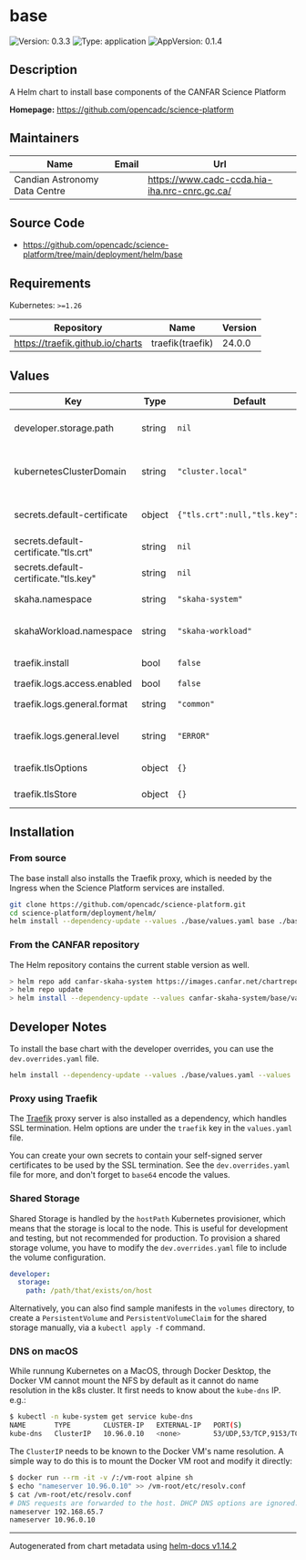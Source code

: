 # base

![Version: 0.3.3](https://img.shields.io/badge/Version-0.3.3-informational?style=flat-square) ![Type: application](https://img.shields.io/badge/Type-application-informational?style=flat-square) ![AppVersion: 0.1.4](https://img.shields.io/badge/AppVersion-0.1.4-informational?style=flat-square)

## Description

A Helm chart to install base components of the CANFAR Science Platform

**Homepage:** <https://github.com/opencadc/science-platform>

## Maintainers

| Name | Email | Url |
| ---- | ------ | --- |
| Candian Astronomy Data Centre |  | <https://www.cadc-ccda.hia-iha.nrc-cnrc.gc.ca/> |

## Source Code

* <https://github.com/opencadc/science-platform/tree/main/deployment/helm/base>

## Requirements

Kubernetes: `>=1.26`

| Repository | Name | Version |
|------------|------|---------|
| https://traefik.github.io/charts | traefik(traefik) | 24.0.0 |

## Values

| Key | Type | Default | Description |
|-----|------|---------|-------------|
| developer.storage.path | string | `nil` | **Dev Only:** The path to local storage for skaha, this path needs to exist on the host. |
| kubernetesClusterDomain | string | `"cluster.local"` | DNS domain name used within the Kubernetes cluster to allow service communication, e.g. service.namespace.svc.cluster.local |
| secrets.default-certificate | object | `{"tls.crt":null,"tls.key":null}` | **Dev Only:** The secret for Traefik Ingress SSL Termination, dont use in production!!! |
| secrets.default-certificate."tls.crt" | string | `nil` | **Dev Only:** Base64 encoded server certificate |
| secrets.default-certificate."tls.key" | string | `nil` | **Dev Only:** Base64 encoded server key |
| skaha.namespace | string | `"skaha-system"` | The namespace for the Skaha system components |
| skahaWorkload.namespace | string | `"skaha-workload"` | The namespace for the Skaha Workload components, e.g. User JupyterHub |
| traefik.install | bool | `false` | **Dev Only:** Whether to install Traefik (default: false) |
| traefik.logs.access.enabled | bool | `false` | **Dev Only:** To enable access logs |
| traefik.logs.general.format | string | `"common"` | **Dev Only:** The format of the logs, e.g. common, json, or logfmt |
| traefik.logs.general.level | string | `"ERROR"` | **Dev Only:** Logging level: DEBUG, PANIC, FATAL, ERROR, WARN, and INFO. |
| traefik.tlsOptions | object | `{}` | **Dev Only:** See dev.overrides.yaml for more options |
| traefik.tlsStore | object | `{}` | **Dev Only:** See dev.overrides.yaml for more options |

## Installation

### From source

The base install also installs the Traefik proxy, which is needed by the Ingress when the Science Platform services are installed.

```bash
git clone https://github.com/opencadc/science-platform.git
cd science-platform/deployment/helm/
helm install --dependency-update --values ./base/values.yaml base ./base
```

### From the CANFAR repository

The Helm repository contains the current stable version as well.

```bash
> helm repo add canfar-skaha-system https://images.canfar.net/chartrepo/skaha-system
> helm repo update
> helm install --dependency-update --values canfar-skaha-system/base/values.yaml base canfar-skaha-system/base
```

## Developer Notes

To install the base chart with the developer overrides, you can use the `dev.overrides.yaml` file.

```bash
helm install --dependency-update --values ./base/values.yaml --values ./dev.overrides.yaml base ./base
```

### Proxy using Traefik

The [Traefik](https://traefik.io/traefik/) proxy server is also installed as a dependency, which handles SSL termination.
Helm options are under the `traefik` key in the `values.yaml` file.

You can create your own secrets to contain your self-signed server certificates to be used by the SSL termination.
See the `dev.overrides.yaml` file for more, and don't forget to `base64` encode the values.

### Shared Storage

Shared Storage is handled by the `hostPath` Kubernetes provisioner, which means that the storage is local to the node. This
is useful for development and testing, but not recommended for production. To provision a shared storage volume, you have to
modify the `dev.overrides.yaml` file to include the volume configuration.

```yaml
developer:
  storage:
    path: /path/that/exists/on/host
```

Alternatively, you can also find sample manifests in the `volumes` directory, to create a `PersistentVolume` and `PersistentVolumeClaim`
for the shared storage manually, via a `kubectl apply -f` command.

### DNS on macOS

While runnung Kubernetes on a MacOS, through Docker Desktop, the Docker VM
cannot mount the NFS by default as it cannot do name resolution in the k8s cluster.
It first needs to know about the `kube-dns` IP.  e.g.:

```sh
$ kubectl -n kube-system get service kube-dns
NAME       TYPE        CLUSTER-IP   EXTERNAL-IP   PORT(S)                  AGE
kube-dns   ClusterIP   10.96.0.10   <none>        53/UDP,53/TCP,9153/TCP   1d11h
```

The `ClusterIP` needs to be known to the Docker VM's name resolution.
A simple way to do this is to mount the Docker VM root and modify it directly:

```sh
$ docker run --rm -it -v /:/vm-root alpine sh
$ echo "nameserver 10.96.0.10" >> /vm-root/etc/resolv.conf
$ cat /vm-root/etc/resolv.conf
# DNS requests are forwarded to the host. DHCP DNS options are ignored.
nameserver 192.168.65.7
nameserver 10.96.0.10
```

----------------------------------------------
Autogenerated from chart metadata using [helm-docs v1.14.2](https://github.com/norwoodj/helm-docs/releases/v1.14.2)
